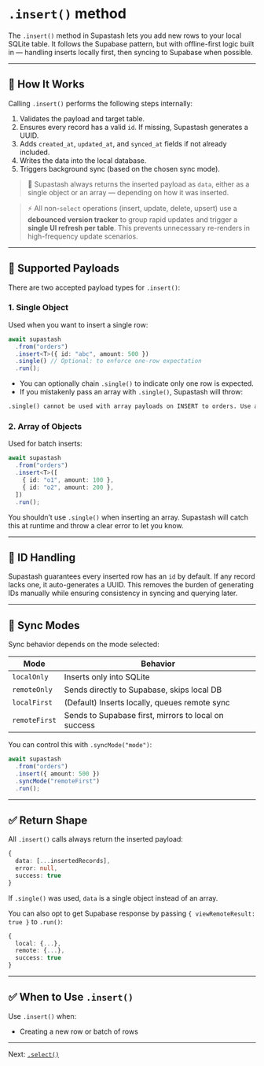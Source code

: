 # `.insert()` method

The `.insert()` method in Supastash lets you add new rows to your local SQLite table. It follows the Supabase pattern, but with offline-first logic built in — handling inserts locally first, then syncing to Supabase when possible.

---

## 🧠 How It Works

Calling `.insert()` performs the following steps internally:

1. Validates the payload and target table.
2. Ensures every record has a valid `id`. If missing, Supastash generates a UUID.
3. Adds `created_at`, `updated_at`, and `synced_at` fields if not already included.
4. Writes the data into the local database.
5. Triggers background sync (based on the chosen sync mode).

> 🔁 Supastash always returns the inserted payload as `data`, either as a single object or an array — depending on how it was inserted.

> ⚡ All non-`select` operations (insert, update, delete, upsert) use a **debounced version tracker** to group rapid updates and trigger a **single UI refresh per table**. This prevents unnecessary re-renders in high-frequency update scenarios.

---

## 🧾 Supported Payloads

There are two accepted payload types for `.insert()`:

### 1. **Single Object**

Used when you want to insert a single row:

```ts
await supastash
  .from("orders")
  .insert<T>({ id: "abc", amount: 500 })
  .single() // Optional: to enforce one-row expectation
  .run();
```

- You can optionally chain `.single()` to indicate only one row is expected.
- If you mistakenly pass an array with `.single()`, Supastash will throw:

```txt
.single() cannot be used with array payloads on INSERT to orders. Use a single object instead.
```

### 2. **Array of Objects**

Used for batch inserts:

```ts
await supastash
  .from("orders")
  .insert<T>([
    { id: "o1", amount: 100 },
    { id: "o2", amount: 200 },
  ])
  .run();
```

You shouldn’t use `.single()` when inserting an array. Supastash will catch this at runtime and throw a clear error to let you know.

---

## 🔐 ID Handling

Supastash guarantees every inserted row has an `id` by default. If any record lacks one, it auto-generates a UUID. This removes the burden of generating IDs manually while ensuring consistency in syncing and querying later.

---

## 🔁 Sync Modes

Sync behavior depends on the mode selected:

| Mode          | Behavior                                             |
| ------------- | ---------------------------------------------------- |
| `localOnly`   | Inserts only into SQLite                             |
| `remoteOnly`  | Sends directly to Supabase, skips local DB           |
| `localFirst`  | (Default) Inserts locally, queues remote sync        |
| `remoteFirst` | Sends to Supabase first, mirrors to local on success |

You can control this with `.syncMode("mode")`:

```ts
await supastash
  .from("orders")
  .insert({ amount: 500 })
  .syncMode("remoteFirst")
  .run();
```

---

## ✅ Return Shape

All `.insert()` calls always return the inserted payload:

```ts
{
  data: [...insertedRecords],
  error: null,
  success: true
}
```

If `.single()` was used, `data` is a single object instead of an array.

You can also opt to get Supabase response by passing `{ viewRemoteResult: true }` to `.run()`:

```ts
{
  local: {...},
  remote: {...},
  success: true
}
```

---

## ✅ When to Use `.insert()`

Use `.insert()` when:

- Creating a new row or batch of rows

---

Next: [`.select()`](./select-query.md)
